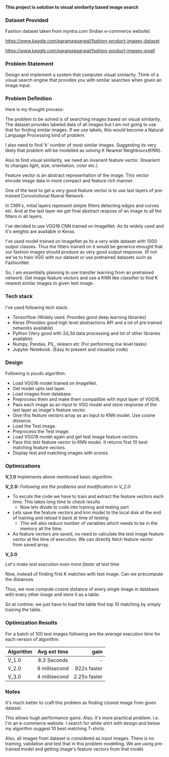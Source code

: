 #### This project is solution to visual similarity based image search

### Dataset Provided

Fashion dataset taken from myntra.com (Indian e-commerce website)

https://www.kaggle.com/paramaggarwal/fashion-product-images-dataset

https://www.kaggle.com/paramaggarwal/fashion-product-images-small

### Problem Statement

Design and implement a system that computes visual similarity. Think of a visual search engine that provides you with similar
searches when given an image input.

### Problem Definition

Here is my thought process:

The problem to be solved is of searching images based on visual similarity. The dataset provides labeled data of all images but I am not going to use that for finding similar images. If we use labels, this would become a Natural Language Processing kind of problem.

I also need to find 'k' number of most similar images. Suggesting its very likely that problem will be modelled as solving K Nearest Neighbours(KNN).

Also to find visual similarity, we need an invarient feature vector. (Invarient to changes light, size, orientation, color etc.)

Feature vector is an abstract representation of the image. This vector encode image data in more compact and feature rich manner.

One of the best to get a very good feature vector is to use last layers of pre-trained Convolutional Nueral Network.

In CNN's, initial layers represent simple filters detecting edges and curves etc. And at the last layer we get final abstract respose of an image to all the filters in all layers.

I've decided to use VGG16 CNN trained on ImageNet. As its widely used and it's weights are available in Keras.

I've used model trained on ImageNet as its a very wide dataset with 1000 output classes. Thus the filters trained on it would be generice enought that our fashion images should produce as very good output response. (If not we've to train VGG with our dataset or use pretrained datasets such as FashionNet.

So, I am essentially planning to use transfer learning from an pretrained network. Get image feature vectors and use a KNN like classifier to find K nearest similar images to given test image.

### Tech stack

I've used following tech stack:
- Tensorflow (Widely used. Provides good deep learning libraries)
- Keras (Provides good high level abstractions API and a lot of pre trained networks available)
- Python (Very good with 2d,3d data processing and lot of other libraries available)
- Numpy, Pandas, PIL, sklearn etc (For performing low level tasks)
- Jupyter Notebook. (Easy to present and visualize code)

### Design

Following is psudo algorithm:

- Load VGG16 model trained on ImageNet.
- Get model upto last layer.
- Load images from database.
- Preprocess them and make them compatible with input layer of VGG16.
- Pass each image as an input to VGG model and store response of the last layer as image's feature vector.
- Give this feature vectors array as an input to KNN model. Use cosine distance.
- Load the Test image.
- Preprocess the Test image.
- Load VGG16 model again and get test image feature vectors.
- Pass this test feature vector to KNN model. It returns first 10 best matching feature vectors.
- Display test and matching images with scores.

### Optimizations

**V_1.0** 
Implements above mentioned basic algorithm.

**V_2.0:**
*Following are the problems and modification in V_2.0:*

- To excute the code we have to train and extract the feature vectors each time. This takes long time to check results
  - Now lets divide to code into training and testing part
- Lets save the feature vectors and knn model to the local disk at the end of training and reload it back at time of testing
  - This will also reduce number of variables which needs to be in the memory all the time.
 - As feature vectors are saved, no need to calculate the test image feature vector at the time of execution. We can directly fetch feature vector from saved array.
 
 **V_3.0**

*Let's make test execution even more faster at test time*

Now, instead of finding first K matches with test image. Can we precompute the distances.

Thus, we now compute cosine distance of every single image in database with every other image and store it as a table.

So at runtime; we just have to load the table find top 10 matching by simply traicing the table.

### Optimization Results

For a batch of 100 test images following are the average execution time for each version of algorithm.

| Algorithm        | Avg ext time           | gain  |
| ------------- |:-------------:| -----:|
| V_1.0      | 8.3 Seconds | - |
| V_2.0      | 9 millisecond      |  922x faster |
| V_3.0 | 4 millisecond      |    2.25x faster |



### Notes

It's much better to craft this problem as finding closest image from given dataset.

This allows hugh performance gains. Also, it's more practical problem. i.e. I'm an e-commerce website. I search for white shirt with design and below my algorithm suggest 10 best matching T-shirts.

Also, all images from dataset is considered as input images. There is no training, validation and test that in this problem modelling.
We are using pre-trained model and getting image's feature vectors from that model.
